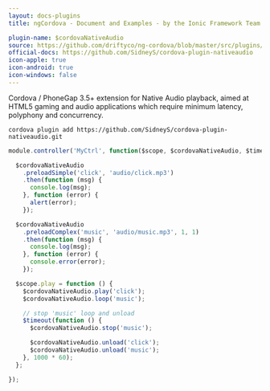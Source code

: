 ```yaml
---
layout: docs-plugins
title: ngCordova - Document and Examples - by the Ionic Framework Team

plugin-name: $cordovaNativeAudio
source: https://github.com/driftyco/ng-cordova/blob/master/src/plugins/nativeAudio.js
official-docs: https://github.com/SidneyS/cordova-plugin-nativeaudio
icon-apple: true
icon-android: true
icon-windows: false
---
```


Cordova / PhoneGap 3.5+ extension for Native Audio playback, aimed at HTML5 gaming and audio applications which require minimum latency, polyphony and concurrency.

```
cordova plugin add https://github.com/SidneyS/cordova-plugin-nativeaudio.git
```

```javascript
module.controller('MyCtrl', function($scope, $cordovaNativeAudio, $timeout) {

  $cordovaNativeAudio
    .preloadSimple('click', 'audio/click.mp3')
    .then(function (msg) {
      console.log(msg);
    }, function (error) {
      alert(error);
    });

  $cordovaNativeAudio
    .preloadComplex('music', 'audio/music.mp3', 1, 1)
    .then(function (msg) {
      console.log(msg);
    }, function (error) {
      console.error(error);
    });

  $scope.play = function () {
    $cordovaNativeAudio.play('click');
    $cordovaNativeAudio.loop('music');

    // stop 'music' loop and unload
    $timeout(function () {
      $cordovaNativeAudio.stop('music');

      $cordovaNativeAudio.unload('click');
      $cordovaNativeAudio.unload('music');
    }, 1000 * 60);
  };

});
```
